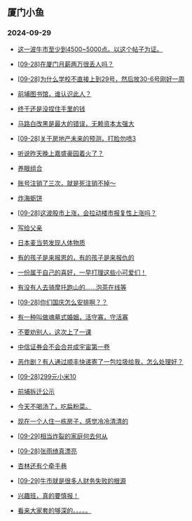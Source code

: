 ## 厦门小鱼 
### 2024-09-29

+ [这一波牛市至少到4500~5000点。以这个帖子为证。](http://bbs.xmfish.com/read-htm-tid-18247430.html)

+ [[09-28]在厦门月薪两万很丢人吗？](http://bbs.xmfish.com/read-htm-tid-18247476.html)

+ [[09-28]为什么学校不直接上到29号，然后放30-6号刚好一周](http://bbs.xmfish.com/read-htm-tid-18247459.html)

+ [前埔图书馆，谁认识此人？](http://bbs.xmfish.com/read-htm-tid-18247491.html)

+ [终于还是没捏住手里的钱](http://bbs.xmfish.com/read-htm-tid-18247468.html)

+ [马路白改黑是最大的错误，无赖资本太强大](http://bbs.xmfish.com/read-htm-tid-18247498.html)

+ [[09-28]关于房地产未来的预测，打脸勿喷3](http://bbs.xmfish.com/read-htm-tid-18247467.html)

+ [听说昨天晚上嘉盛豪园着火了？](http://bbs.xmfish.com/read-htm-tid-18247550.html)

+ [养眼组合](http://bbs.xmfish.com/read-htm-tid-18247473.html)

+ [账号注销了三次，就是死注销不掉～](http://bbs.xmfish.com/read-htm-tid-18247422.html)

+ [炸海蛎饼](http://bbs.xmfish.com/read-htm-tid-18247541.html)

+ [[09-28]这波股市上涨，会拉动楼市报复性上涨吗？](http://bbs.xmfish.com/read-htm-tid-18247452.html)

+ [写给父亲](http://bbs.xmfish.com/read-htm-tid-18247481.html)

+ [日本麦当劳发现人体物质](http://bbs.xmfish.com/read-htm-tid-18247507.html)

+ [有的孩子是来报恩的，有的孩子是来报仇的](http://bbs.xmfish.com/read-htm-tid-18247586.html)

+ [一份属于自己的喜好，一早打理这些小可爱们！](http://bbs.xmfish.com/read-htm-tid-18247503.html)

+ [有没有人去骑摩托跑山的……泡茶在线等](http://bbs.xmfish.com/read-htm-tid-18247485.html)

+ [[09-28]你们国庆怎么安排啊？？](http://bbs.xmfish.com/read-htm-tid-18247594.html)

+ [有一种叫做魂墓式婚姻，活守寡，守活寡](http://bbs.xmfish.com/read-htm-tid-18247647.html)

+ [不要劝别人，这次上了一课](http://bbs.xmfish.com/read-htm-tid-18247658.html)

+ [中信证券会不会合并成宇宙第一卷](http://bbs.xmfish.com/read-htm-tid-18247508.html)

+ [恶作剧？有人通过顺丰快递寄了一包垃圾给我，怎么处理好？](http://bbs.xmfish.com/read-htm-tid-18247544.html)

+ [[09-28]299元小米10](http://bbs.xmfish.com/read-htm-tid-18247534.html)

+ [前埔拆迁公示](http://bbs.xmfish.com/read-htm-tid-18247557.html)

+ [今天不喝汤了，吃扁粉菜。](http://bbs.xmfish.com/read-htm-tid-18247585.html)

+ [现在一个人住一栋房子，感觉冷冷清清的](http://bbs.xmfish.com/read-htm-tid-18247645.html)

+ [[09-29]相当炸裂的家庭何去何从](http://bbs.xmfish.com/read-htm-tid-18247674.html)

+ [[09-28]张雨绮真漂亮](http://bbs.xmfish.com/read-htm-tid-18247567.html)

+ [杏林还有个牵手巷](http://bbs.xmfish.com/read-htm-tid-18247568.html)

+ [[09-29]牛市就是很多人财务失败的根源](http://bbs.xmfish.com/read-htm-tid-18247684.html)

+ [兴趣班，真的要慎报！](http://bbs.xmfish.com/read-htm-tid-18247707.html)

+ [看来大家套的够深的。。。。。](http://bbs.xmfish.com/read-htm-tid-18247635.html)

